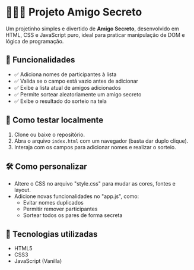 # 🧑‍🤝‍🧑 Projeto Amigo Secreto

Um projetinho simples e divertido de **Amigo Secreto**, desenvolvido em HTML, CSS e JavaScript puro, ideal para praticar manipulação de DOM e lógica de programação.

## 🚀 Funcionalidades

- ✅ Adiciona nomes de participantes à lista
- ✅ Valida se o campo está vazio antes de adicionar
- ✅ Exibe a lista atual de amigos adicionados
- ✅ Permite sortear aleatoriamente um amigo secreto
- ✅ Exibe o resultado do sorteio na tela

## 🧪 Como testar localmente

1. Clone ou baixe o repositório.
2. Abra o arquivo `index.html` com um navegador (basta dar duplo clique).
3. Interaja com os campos para adicionar nomes e realizar o sorteio.

## 🛠️ Como personalizar

- Altere o CSS no arquivo "style.css" para mudar as cores, fontes e layout.
- Adicione novas funcionalidades no "app.js", como:
  - Evitar nomes duplicados
  - Permitir remover participantes
  - Sortear todos os pares de forma secreta

## 🧠 Tecnologias utilizadas

- HTML5
- CSS3
- JavaScript (Vanilla)
